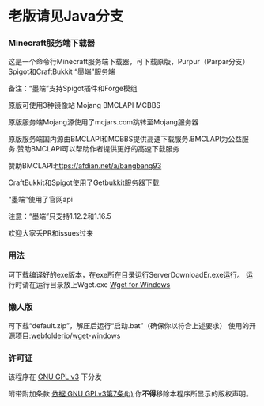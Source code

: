 # 老版请见Java分支

### Minecraft服务端下载器
这是一个命令行Minecraft服务端下载器，可下载原版，Purpur（Parpar分支）Spigot和CraftBukkit “墨端”服务端

备注：“墨端”支持Spigot插件和Forge模组

原版可使用3种镜像站 Mojang BMCLAPI MCBBS

原版服务端Mojang源使用了mcjars.com跳转至Mojang服务器

原版服务端国内源由BMCLAPI和MCBBS提供高速下载服务.BMCLAPI为公益服务.赞助BMCLAPI可以帮助作者提供更好的高速下载服务

赞助BMCLAPI:https://afdian.net/a/bangbang93

CraftBukkit和Spigot使用了Getbukkit服务器下载

“墨端”使用了官网api

注意：“墨端”只支持1.12.2和1.16.5

欢迎大家丢PR和issues过来

### 用法
可下载编译好的exe版本，在exe所在目录运行ServerDownloadEr.exe运行。
运行时请在运行目录放上Wget.exe
[Wget for Windows](https://github.com/webfolderio/wget-windows)
### 懒人版
可下载“default.zip”，解压后运行“启动.bat”（确保你以符合上述要求）
使用的开源项目:[webfolderio/wget-windows](https://github.com/webfolderio/wget-windows)
### 许可证
该程序在 [GNU GPL v3](https://www.gnu.org/licenses/gpl-3.0.html) 下分发

附带附加条款
[依据 GNU GPLv3第7条(b)](https://github.com/7777a2333/MinecraftServerDownloader/blob/main/LICENSE#L368-L370)
你**不得**移除本程序所显示的版权声明。
